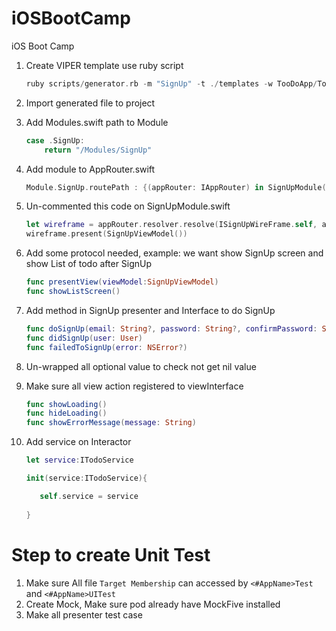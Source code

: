 # iOSBootCamp
iOS Boot Camp

1. Create VIPER template use ruby script

    ```Swift
    ruby scripts/generator.rb -m "SignUp" -t ./templates -w TooDoApp/TooDoApp/Modules -u TooDoApp/TooDoAppTests/Modules -a "<Your name>"
    ```
    
2. Import generated file to project
3. Add Modules.swift path to Module

    ```Swift
    case .SignUp:
        return "/Modules/SignUp"
    ```
    
4. Add module to AppRouter.swift

    ```Swift
    Module.SignUp.routePath : {(appRouter: IAppRouter) in SignUpModule(appRouter: appRouter)}
    ```
    
5. Un-commented this code on SignUpModule.swift

    ```Swift
    let wireframe = appRouter.resolver.resolve(ISignUpWireFrame.self, argument:appRouter)!
    wireframe.present(SignUpViewModel())
    ```
    
6. Add some protocol needed, example: we want show SignUp screen  and show List of todo after SignUp

    ```Swift
    func presentView(viewModel:SignUpViewModel)
    func showListScreen()
    ```
    
7. Add method in SignUp presenter and Interface to do SignUp

    ```Swift
    func doSignUp(email: String?, password: String?, confirmPassword: String?)
    func didSignUp(user: User)
    func failedToSignUp(error: NSError?)
    ```
    
8. Un-wrapped all optional value to check not get nil value
9. Make sure all view action registered to viewInterface

    ```Swift
    func showLoading()
    func hideLoading()
    func showErrorMessage(message: String)
    ```
    
10. Add service on Interactor

    ```Swift
    let service:ITodoService
    
    init(service:ITodoService){
    
       self.service = service
       
    }
    ```





# Step to create Unit Test

1. Make sure All file `Target Membership` can accessed by `<#AppName>Test` and `<#AppName>UITest`
2. Create Mock, Make sure pod already have MockFive installed
3. Make all presenter test case
